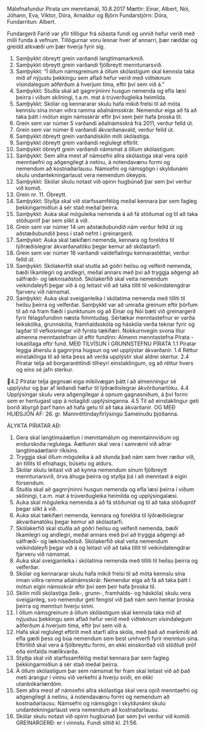 Málefnafundur Pírata um menntamál, 10.8.2017
Mættir: Einar, Albert, Nói, Jóhann, Eva, Viktor, Dóra, Arnaldur og Björn
Fundarstjórn: Dóra, Fundarritun: Albert.

Fundargerð
Farið var yfir tillögur frá síðasta fundi og unnið hefur verið með milli funda á vefnum.
Tillögurnar voru lesnar hver af annarri, þær ræddar og greidd atkvæði um þær hverja fyrir
sig.
1. Samþykkt óbreytt grein varðandi langtímamarkmið.
2. Samþykkt óbreytt grein varðandi fjölbreytt menntunarsvið.
3. Samþykkt: “Í öllum námsgreinum á öllum skólastigum skal kennsla taka mið af
nýjustu þekkingu sem aflað hefur verið með viðteknum vísindalegum aðferðum á
hverjum tíma, eftir því sem við á.”
4. Samþykkt: Stuðla skal að gagnrýninni husgun nemenda og efla læsi þeirra í víðum
skilningi, t.a.m. mat á trúverðugleika heimilda.
5. Samþykkt: Skólar og kennararar skulu hafa mikið frelsi til að móta kennslu sína innan
víðra ramma aðalnámsskrár. Nemendur eiga að fá að taka þátt í mótun eigin
námsskrár eftir því sem þeir hafa þroska til.
6. Grein sem var númer 5 varðandi aðalnámsskrá frá 2011, verður felld út.
7. Grein sem var númer 6 varðandi ákvarðanavald, verður felld út.
8. Samþykkt óbreytt grein varðandiskilin milli skólastiga.
9. Samþykkt óbreytt grein varðandi reglulegt eftirlit.
10. Samþykkt óbreytt grein varðandi námsmat á öllum skólastigum.
11. Samþykkt: Sem allra mest af námsefni allra skólastiga skal vera opið menntaefni og
aðgengilegt á netinu, á notendavænu formi og nemendum að kostnaðarlausu.
Námsefni og námsgögn í skyldunámi skulu undantekningarlaust vera nemendum
ókeypis.
12. Samþykkt: Skólar skulu notast við opinn hugbúnað þar sem því verður við komið.
13. Grein nr. 11. Óbreytt.
14. Samþykkt: Styðja skal við starfssamfélög meðal kennara þar sem fagleg
þekkingarmiðlun á sér stað meðal þeirra.
15. Samþykkt: Auka skal möguleika nemenda á að fá stöðumat og til að taka stöðupróf
þar sem slíkt á við.
16. Grein sem var númer 14 um aðstæðubundið nám verður felld út og aðstæðubundið
þess í stað nefnt í greinargerð.
17. Samþykkt: Auka skal tækifæri nemenda, kennara og foreldra til lýðræðislegrar
ákvarðanatöku þegar kemur að skólastarfi.
18. Grein sem var númer 16 varðandi valdeflalingu kennarastéttar, verður felld út.
19. Samþykkt: Skólakerfið skal stuðla að góðri heilsu og velferð nemenda, bæði
líkamlegri og andlegri, meðal annars með því að tryggja aðgengi að sálfræði- og
læknisaðstoð. Skólakerfið skal veita nemendum veikindaleyfi þegar við á og leitast við
að taka tillit til veikindatengdrar fjarveru við námsmat.
20. Samþykkt: Auka skal sveigjanleika í skólatíma nemenda með tilliti til heilsu þeirra og
velferðar.
Samþykkt var að umraða greinum eftir þörfum til að ná fram flæði í punktunum og að Einar
og Nói bæti við greinargerð fyrir félagsfundinn næsta fimmtudag. Sértækar menntastefnur er
varða leikskólka, grunnskóla, framhaldsskóla og háskóla verða teknar fyrir og lagðar til
vefkosningar við fyrsta tækifæri.
Nokkurnvegin svona lítur almenna menntastefnan út eftir fundinn:
Almenn menntastefna Pírata - lokatillaga eftir fund.
MEÐ TILVÍSUN Í GRUNNSTEFNU PÍRATA
1.1 Píratar leggja áherslu á gagnrýna hugsun og vel upplýstar ákvarðanir.
1.4 Réttur einstaklinga til að leita þess að verða upplýstir skal aldrei skertur.
2.4 Píratar telja að borgararéttindi tilheyri einstaklingum, og að réttur hvers og eins sé jafn sterkur.

4.2 Píratar telja gegnsæi eiga mikilvægan þátt í að almenningur sé upplýstur og þar af leiðandi hæfur til
lýðræðislegrar ákvörðunartöku.
4.4 Upplýsingar skulu vera aðgengilegar á opnum gagnasniðum, á því formi sem er hentugast upp á notagildi
upplýsinganna.
4.5 Til að einstaklingur geti borið ábyrgð þarf hann að hafa getu til að taka ákvarðanir.
OG MEÐ HLIÐSJÓN AF:
26. gr. Mannréttindayfirlýsingu Sameinuðu þjóðanna.

ÁLYKTA PÍRATAR AÐ:
1. Gera skal langtímaáætlun í menntamálum og menntainnviðum og endurskoða reglulega.
Áætlunin skal vera í samræmi við aðrar langtímaáætlanir ríkisins.
2. Tryggja skal öllum möguleika á að stunda það nám sem hver ræður við, án tillits til
efnahags, búsetu og aldurs.
3. Skólar skulu leitast við að kynna nemendum sínum fjölbreytt menntunarsvið, örva áhuga
þeirra og styðja þá í að menntast á eigin forsendum.
4. Stuðla skal að gagnrýninni husgun nemenda og efla læsi þeirra í víðum skilningi, t.a.m.
mat á trúverðugleika heimilda og upplýsingalæsi.
5. Auka skal möguleika nemenda á að fá stöðumat og til að taka stöðupróf þegar slíkt á við.
6. Auka skal tækifæri nemenda, kennara og foreldra til lýðræðislegrar ákvarðanatöku þegar
kemur að skólastarfi.
7. Skólakerfið skal stuðla að góðri heilsu og velferð nemenda, bæði líkamlegri og andlegri,
meðal annars með því að tryggja aðgengi að sálfræði- og læknisaðstoð. Skólakerfið skal
veita nemendum veikindaleyfi þegar við á og leitast við að taka tillit til veikindatengdrar
fjarveru við námsmat.
8. Auka skal sveigjanleika í skólatíma nemenda með tilliti til heilsu þeirra og velferðar.
9. Skólar og kennararar skulu hafa mikið frelsi til að móta kennslu sína innan víðra ramma
aðalnámsskrár. Nemendur eiga að fá að taka þátt í mótun eigin námsskrár eftir því sem þeir
hafa þroska til.
10. Skilin milli skólastiga (leik-, grunn-, framhalds- og háskóla) skulu vera sveigjanleg, svo
nemendur geti fengist við það nám sem hentar þroska þeirra og menntun hverju sinni.
11. Í öllum námsgreinum á öllum skólastigum skal kennsla taka mið af nýjustuu þekkingu
sem aflað hefur verið með viðteknum vísindalegum aðferðum á hverjum tíma, eftir því sem
við á.
12. Hafa skal reglulegt eftirlit með starfi allra skóla, með það að markmiði að efla gæði þess
og búa nemendum sem best umhverfi fyrir menntun sína. Eftirlitið skal vera á fjölbreyttu
formi, en ekki einskorðað við stöðluð próf eða einfalda mælikvarða.
13. Styðja skal við starfssamfélög meðal kennara þar sem fagleg þekkingarmiðlun á sér stað
meðal þeirra.
14. Á öllum skólastigum þar sem námsmat fer fram skal leitast við að það meti árangur í
vinnu við verkefni á hverju sviði, en ekki utanbókarlærdóm.
15. Sem allra mest af námsefni allra skólastiga skal vera opið menntaefni og aðgengilegt á
netinu, á notendavænu formi og nemendum að kostnaðarlausu. Námsefni og námsgögn í
skyldunámi skulu undantekningarlaust vera nemendum að kostnaðarlausu.
16. Skólar skulu notast við opinn hugbúnað þar sem því verður við komið.
GREINARGERÐ: er í vinnslu.
Fundi slitið kl. 21:56.

